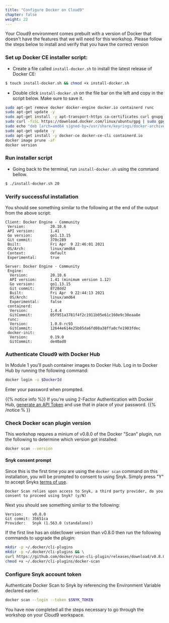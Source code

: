 ```yaml
---
title: "Configure Docker on Cloud9"
chapter: false
weight: 22
---
```



Your Cloud9 environment comes prebuilt with a version of Docker that doesn't have the features that we will need for this workshop. Please follow the steps below to install and verify that you have the correct version

### Set up Docker CE installer script:

- Create a file called `install-docker.sh` to install the latest release of Docker CE:
```bash
$ touch install-docker.sh && chmod +x install-docker.sh
```
- Double click `install-docker.sh` on the file bar on the left and copy in the script below. Make sure to save it. 

```bash
sudo apt-get remove docker docker-engine docker.io containerd runc
sudo apt-get update -y
sudo apt-get install -y apt-transport-https ca-certificates curl gnupg lsb-release jq
sudo curl -fsSL https://download.docker.com/linux/ubuntu/gpg | sudo gpg --dearmor -o /usr/share/keyrings/docker-archive-keyring.gpg
sudo echo "deb [arch=amd64 signed-by=/usr/share/keyrings/docker-archive-keyring.gpg] https://download.docker.com/linux/ubuntu $(lsb_release -cs) stable" | sudo tee /etc/apt/sources.list.d/docker.list > /dev/null    
sudo apt-get update -y
sudo apt-get install -y docker-ce docker-ce-cli containerd.io
docker image prune -af
docker version
```
### Run installer script

- Going back to the terminal, run `install-docker.sh` using the command bellow.
```bash
$ ./install-docker.sh 20
```

### Verify successful installation

You should see something similar to the following at the end of the output from the above script:
```
Client: Docker Engine - Community
 Version:           20.10.6
 API version:       1.41
 Go version:        go1.13.15
 Git commit:        370c289
 Built:             Fri Apr  9 22:46:01 2021
 OS/Arch:           linux/amd64
 Context:           default
 Experimental:      true

Server: Docker Engine - Community
 Engine:
  Version:          20.10.6
  API version:      1.41 (minimum version 1.12)
  Go version:       go1.13.15
  Git commit:       8728dd2
  Built:            Fri Apr  9 22:44:13 2021
  OS/Arch:          linux/amd64
  Experimental:     false
 containerd:
  Version:          1.4.4
  GitCommit:        05f951a3781f4f2c1911b05e61c160e9c30eaa8e
 runc:
  Version:          1.0.0-rc93
  GitCommit:        12644e614e25b05da6fd08a38ffa0cfe1903fdec
 docker-init:
  Version:          0.19.0
  GitCommit:        de40ad0
  ```

### Authenticate Cloud9 with Docker Hub 

In Module 1 you'll push container images to Docker Hub. Log in to Docker Hub by running the following command:

```sh
docker login -u $DockerId
```

Enter your password when prompted. 

{{% notice info %}}
If you're using 2-Factor Authentication with Docker Hub, [generate an API Token](https://docs.docker.com/docker-hub/access-tokens/#create-an-access-token) and use that in place of your password.
{{% /notice % }}

### Check Docker scan plugin version

This workshop requres a minium of v0.8.0 of the Docker "Scan" plugin, run the following to determine which version got installed:
```bash
docker scan --version
```

#### Snyk consent prompt
Since this is the first time you are using the `docker scan` command on this installation, you will be prompted to consent to using Snyk.  Simply press "Y" to accept Snyks [terms of use](https://snyk.io/policies/terms-of-service/).
```
Docker Scan relies upon access to Snyk, a third party provider, do you consent to proceed using Snyk? (y/N)
```

Next you should see something similar to the following:
```
Version:    v0.8.0
Git commit: 35651ca
Provider:   Snyk (1.563.0 (standalone))
```

 If the first line has an older/lower version than v0.8.0 then run the following commands to upgrade the plugin:
 ```bash
mkdir -p ~/.docker/cli-plugins
mkdir -p ~/.docker/cli-plugins && \
curl https://github.com/docker/scan-cli-plugin/releases/download/v0.8.0/docker-scan_linux_amd64 -L -s -S -o ~/.docker/cli-plugins/docker-scan &&\
chmod +x ~/.docker/cli-plugins/docker-scan
```

### Configure Snyk account token
Authenticate Docker Scan to Snyk by referencing the Environment Variable declared earlier.
```bash
docker scan --login --token $SNYK_TOKEN
```

You have now completed all the steps necessary to go through the workshop on your Cloud9 workspace. 